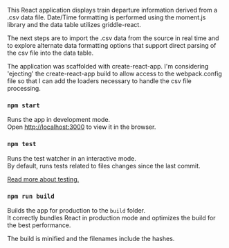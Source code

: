 This React application displays train departure information derived from a .csv data file. Date/Time formatting is performed using the moment.js library and the data table utilizes griddle-react.

The next steps are to import the .csv data from the source in real time and to explore alternate data formatting options that support direct parsing of the csv file into the data table.

The application was scaffolded with create-react-app. I'm considering 'ejecting' the create-react-app build to allow access to the webpack.config file so that I can add the loaders necessary to handle the csv file processing.




### `npm start`

Runs the app in development mode.<br>
Open [http://localhost:3000](http://localhost:3000) to view it in the browser.

### `npm test`

Runs the test watcher in an interactive mode.  
By default, runs tests related to files changes since the last commit.

[Read more about testing.](https://github.com/facebookincubator/create-react-app/blob/master/packages/react-scripts/template/README.md#running-tests)

### `npm run build`

Builds the app for production to the `build` folder.<br>
It correctly bundles React in production mode and optimizes the build for the best performance.

The build is minified and the filenames include the hashes.<br>
